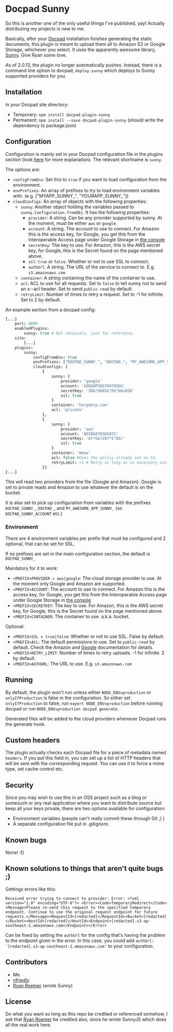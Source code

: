 # Docpad Sunny

So this is another one of the only useful things I've published, yay! Actually distributing my projects is new to me.

Basically, after your [Docpad](https://github.com/bevry/docpad) installation finishes generating the static documents, this plugin is meant to upload them all to Amazon S3 or Google Storage, whichever you select. It uses the apparently awesome library, [Sunny](https://github.com/ryan-roemer/node-sunny). Give Ryan some love.

As of 2.0.13, the plugin no longer automatically pushes. Instead, there is a command line option to docpad, `deploy-sunny` which deploys to Sunny supported providers for you.

## Installation

In your Docpad site directory:

- Temporary: `npm install docpad-plugin-sunny`
- Permanent: `npm install --save docpad-plugin-sunny` (should write the dependency to package.json)

## Configuration

Configuration is mainly set in your Docpad configuration file in the plugins section (look [here](http://docpad.org/docs/config) for more explanation). The relevant shortname is `sunny`.

The options are:

- `configFromEnv`: Set this to `true` if you want to load configuration from the environment.
- `envPrefixes`: An array of prefixes to try to load environment variables with. (e.g. ["MYAPP_SUNNY_", "YOURAPP_SUNNY_"])
- `cloudConfigs`: An array of objects with the following properties:
    - `sunny`: Another object holding the variables passed to `sunny.Configuration.fromObj`. It has the following properties:
        - `provider`: A string. Can be any provider supported by sunny. At the moment, must be either `aws` or `google`.
        - `account`: A string. The account to use to connect. For Amazon this is the access key, for Google, you get this from the Interoperable Access page under Google Storage in [the console](https://code.google.com/apis/console/)
        - `secretKey`: The key to use. For Amazon, this is the AWS secret key, for Google, this is the Secret found on the page mentioned above.
        - `ssl`: `true` or `false`. Whether or not to use SSL to connect.
        - `authUrl`: A string. The URL of the service to connect to. E.g. `s3.amazonaws.com`
    - `container`: A string containing the name of the container to use.
    - `acl`: ACL to use for all requests. Set to `false` to tell sunny not to send an x-<provider>-acl header. Set to send `public-read` by default.
    - `retryLimit`: Number of times to retry a request. Set to -1 for infinite. Set to 2 by default.

An example section from a docpad config:

```coffeescript
[...]
    port: 8000
    enabledPlugins:
        sunny: true # Not necessary, just for reference.
    site:
        [...]
    plugins:
        sunny:
            configFromEnv: true
            envPrefixes: ["DOCPAD_SUNNY_", "DOCPAD_", "MY_AWESOME_APP_SUNNY_"]
            cloudConfigs: [
                {
                    sunny: {
                        provider: 'google'
                        account: 'GOOGOPSDG76978SDG'
                        secretKey: 'SD&*G68S&^DG*&6s8SD'
                        ssl: true
                    }
                    container: 'herpderp.com'
                    acl: 'private'
                },
                {
                    sunny: {
                        provider: 'aws'
                        account: 'ADSDG876SDG87S'
                        secretKey: 'A(*G&(S97*S^DG('
                        ssl: true
                    }
                    container: 'meow'
                    acl: false #Uses the policy already set on S3.
                    retryLimit: -1 # Retry as long as is necessary until the upload works.
                }]
[...]
```

This will read two providers from the file (Google and Amazon). Google is set to private reads and Amazon to use whatever the default is on the bucket.

It is also set to pick up configuration from variables with the prefixes `DOCPAD_SUNNY_`, `DOCPAD_`, and `MY_AWESOME_APP_SUNNY_` (so `DOCPAD_SUNNY_ACCOUNT` etc.)


### Environment

There are 4 environment variables per prefix that must be configured and 2 optional, that can be set for SSL.

If no prefixes are set in the main configuration section, the default is `DOCPAD_SUNNY_`

Mandatory for it to work:

- `<PREFIX>PROVIDER = aws|google`: The cloud storage provider to use. At the moment only Google and Amazon are supported.
- `<PREFIX>ACCOUNT`: The account to use to connect. For Amazon this is the access key, for Google, you get this from the Interoperable Access page under Google Storage in [the console](https://code.google.com/apis/console/)
- `<PREFIX>SECRETKEY`: The key to use. For Amazon, this is the AWS secret key, for Google, this is the Secret found on the page mentioned above.
- `<PREFIX>CONTAINER`: The container to use. a.k.a. bucket.

Optional:

- `<PREFIX>SSL = true|false`: Whether or not to use SSL. False by default.
- `<PREFIX>ACL`: The default permissions to use. Set to `public-read` by default. Check the Amazon and [Google](https://developers.google.com/storage/docs/accesscontrol#extension) documentation for details.
- `<PREFIX>RETRY_LIMIT`: Number of times to retry uploads. -1 for infinite. 2 by default.
- `<PREFIX>AUTHURL`: The URL to use. E.g. `s3.amazonaws.com`

## Running

By default, the plugin won't run unless either `NODE_ENV=production` or `onlyIfProduction` is false in the configuration. So either set `onlyIfProduction` to false, run `export NODE_ENV=production` before running docpad or run `NODE_ENV=production docpad generate`.

Generated files will be added to the cloud providers whenever Docpad runs the generate hook.

## Custom headers

The plugin actually checks each Docpad file for a piece of metadata named `headers`. If you put this field in, you can set up a list of HTTP headers that will be sent with the corresponding request. You can use it to force a mime type, set cache control etc.

## Security

Since you may wish to use this in an OSS project such as a blog or somesuch or any real application where you want to distribute source but keep all your keys private, there are two options available for configuration:

- Environment variables (people can't really commit these through Git ;) )
- A separate configuration file put in .gitignore.

## Known bugs

None! :D

## Known solutions to things that aren't quite bugs ;)

Gettings errors like this:

`Received error trying to connect to provider:
 Error: <?xml version="1.0" encoding="UTF-8"?>
<Error><Code>TemporaryRedirect</Code><Message>Please re-send this request to the specified temporary endpoint. Continue to use the original request endpoint for future requests.</Message><RequestId>[redacted]</RequestId><Bucket>[redacted]</Bucket><HostId>[redacted]</HostId><Endpoint>[redacted].s3-ap-southeast-2.amazonaws.com</Endpoint></Error>`

Can be fixed by setting the `authUrl` for the config that's having the problem to the endpoint given in the error. In this case, you could add `authUrl: '[redacted].s3-ap-southeast-2.amazonaws.com'` to your configuration.

## Contributors

- Me
- [nfriedly](https://github.com/nfriedly)
- [Ryan Roemer](https://github.com/ryan-roemer) (wrote Sunny)

## License

Do what you want so long as this repo be credited or referenced somehow, I ask that [Ryan Roemer](https://github.com/ryan-roemer) be credited also, since he wrote SunnyJS which does all the real work here.
